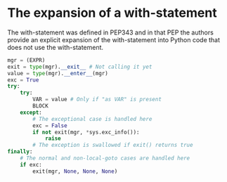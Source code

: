 # The expansion of a with-statement

The with-statement was defined in PEP343 and in that PEP the authors provide an explicit expansion of the with-statement into Python code that does not use the with-statement.

```py
mgr = (EXPR)
exit = type(mgr).__exit__ # Not calling it yet
value = type(mgr).__enter__(mgr)
exc = True
try:
    try:
        VAR = value # Only if "as VAR" is present
        BLOCK
    except:
        # The exceptional case is handled here
        exc = False
        if not exit(mgr, *sys.exc_info()):
            raise
        # The exception is swallowed if exit() returns true
finally:
    # The normal and non-local-goto cases are handled here
    if exc:
        exit(mgr, None, None, None)
```